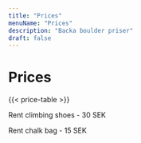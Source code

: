```yaml
---
title: "Prices"
menuName: "Prices"
description: "Backa boulder priser"
draft: false
---
```


# Prices

{{< price-table >}}

Rent climbing shoes - 30 SEK

Rent chalk bag - 15 SEK
